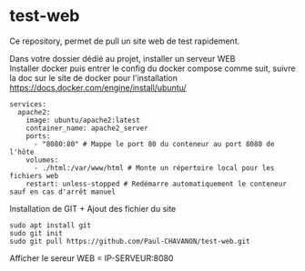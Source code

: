# test-web
Ce repository, permet de pull un site web de test rapidement.


Dans votre dossier dédié au projet, installer un serveur WEB </br>
Installer docker puis entrer le config du docker compose comme suit, suivre la doc sur le site de docker pour l'installation https://docs.docker.com/engine/install/ubuntu/
```
services:
  apache2:
    image: ubuntu/apache2:latest
    container_name: apache2_server
    ports:
      - "8080:80" # Mappe le port 80 du conteneur au port 8080 de l'hôte
    volumes:
      - ./html:/var/www/html # Monte un répertoire local pour les fichiers web
    restart: unless-stopped # Redémarre automatiquement le conteneur sauf en cas d'arrêt manuel
```

Installation de GIT + Ajout des fichier du site
```
sudo apt install git
sudo git init
sudo git pull https://github.com/Paul-CHAVANON/test-web.git
```

Afficher le sereur WEB = IP-SERVEUR:8080
